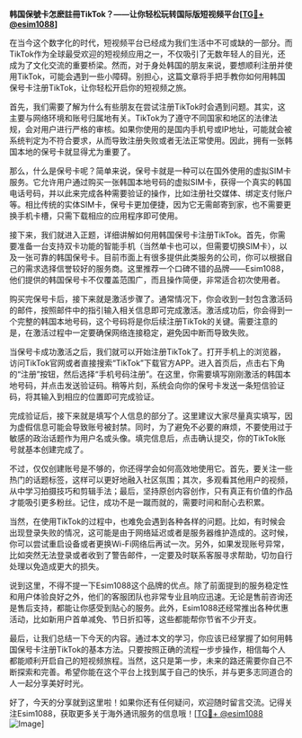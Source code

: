**韩国保號卡怎麽註冊TikTok？——让你轻松玩转国际版短视频平台[[TG💪+ @esim1088](https://t.me/s/esim1088)]**

在当今这个数字化的时代，短视频平台已经成为我们生活中不可或缺的一部分。而TikTok作为全球最受欢迎的短视频应用之一，不仅吸引了无数年轻人的目光，还成为了文化交流的重要桥梁。然而，对于身处韩国的朋友来说，要想顺利注册并使用TikTok，可能会遇到一些小障碍。别担心，这篇文章将手把手教你如何用韩国保号卡注册TikTok，让你轻松开启你的短视频之旅。

首先，我们需要了解为什么有些朋友在尝试注册TikTok时会遇到问题。其实，这主要与网络环境和账号归属地有关。TikTok为了遵守不同国家和地区的法律法规，会对用户进行严格的审核。如果你使用的是国内手机号或IP地址，可能就会被系统判定为不符合要求，从而导致注册失败或者无法正常使用。因此，拥有一张韩国本地的保号卡就显得尤为重要了。

那么，什么是保号卡呢？简单来说，保号卡就是一种可以在国外使用的虚拟SIM卡服务。它允许用户通过购买一张韩国本地号码的虚拟SIM卡，获得一个真实的韩国电话号码，并以此来完成各种需要验证的操作，比如注册社交媒体、绑定支付账户等。相比传统的实体SIM卡，保号卡更加便捷，因为它无需邮寄到家，也不需要更换手机卡槽，只需下载相应的应用程序即可使用。

接下来，我们就进入正题，详细讲解如何用韩国保号卡注册TikTok。首先，你需要准备一台支持双卡功能的智能手机（当然单卡也可以，但需要切换SIM卡），以及一张可靠的韩国保号卡。目前市面上有很多提供此类服务的公司，你可以根据自己的需求选择信誉较好的服务商。这里推荐一个口碑不错的品牌——Esim1088，他们提供的韩国保号卡不仅覆盖范围广，而且操作简便，非常适合初次使用者。

购买完保号卡后，接下来就是激活步骤了。通常情况下，你会收到一封包含激活码的邮件，按照邮件中的指引输入相关信息即可完成激活。激活成功后，你会得到一个完整的韩国本地号码，这个号码将是你后续注册TikTok的关键。需要注意的是，在激活过程中一定要确保网络连接稳定，避免因中断而导致失败。

当保号卡成功激活之后，我们就可以开始注册TikTok了。打开手机上的浏览器，访问TikTok官网或者直接搜索“TikTok”下载官方APP。进入首页后，点击右下角的“注册”按钮，然后选择“手机号码注册”。在这里，你需要填写刚刚激活的韩国本地号码，并点击发送验证码。稍等片刻，系统会向你的保号卡发送一条短信验证码，将其输入到相应的位置即可完成验证。

完成验证后，接下来就是填写个人信息的部分了。这里建议大家尽量真实填写，因为虚假信息可能会导致账号被封禁。同时，为了避免不必要的麻烦，不要使用过于敏感的政治话题作为用户名或头像。填完信息后，点击确认提交，你的TikTok账号就基本创建完成了。

不过，仅仅创建账号是不够的，你还得学会如何高效地使用它。首先，要关注一些热门的话题标签，这样可以更好地融入社区氛围；其次，多观看其他用户的视频，从中学习拍摄技巧和剪辑手法；最后，坚持原创内容创作，只有真正有价值的作品才能吸引更多粉丝。记住，成功不是一蹴而就的，需要时间和耐心去积累。

当然，在使用TikTok的过程中，也难免会遇到各种各样的问题。比如，有时候会出现登录失败的情况，这可能是由于网络延迟或者是服务器维护造成的。这时候，你可以尝试重启设备或者更换Wi-Fi网络后再试一次。另外，如果发现账号异常，比如突然无法登录或者收到了警告邮件，一定要及时联系客服寻求帮助，切勿自行处理以免造成更大的损失。

说到这里，不得不提一下Esim1088这个品牌的优点。除了前面提到的服务稳定性和用户体验良好之外，他们的客服团队也非常专业且响应迅速。无论是售前咨询还是售后支持，都能让你感受到贴心的服务。此外，Esim1088还经常推出各种优惠活动，比如新用户首单减免、节日折扣等，这些都能帮你节省不少开支。

最后，让我们总结一下今天的内容。通过本文的学习，你应该已经掌握了如何用韩国保号卡注册TikTok的基本方法。只要按照正确的流程一步步操作，相信每个人都能顺利开启自己的短视频旅程。当然，这只是第一步，未来的路还需要你自己不断探索和完善。希望你能在这个平台上找到属于自己的快乐，并与更多志同道合的人一起分享美好时光。

好了，今天的分享就到这里啦！如果你还有任何疑问，欢迎随时留言交流。记得关注Esim1088，获取更多关于海外通讯服务的信息哦！[[TG💪+ @esim1088](https://t.me/s/esim1088) ![Image](https://i.postimg.cc/4NQfJmqS/Snipaste-2025-05-13-00-14-12.png)]